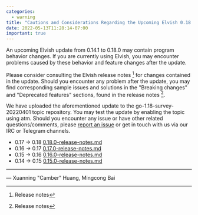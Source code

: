```yaml
---
categories:
  - warning
title: "Cautions and Considerations Regarding the Upcoming Elvish 0.18.0 Update"
date: 2022-05-13T11:28:14-07:00
important: true
---
```


An upcoming Elvish update from 0.14.1 to 0.18.0 may contain program behavior
changes. If you are currently using Elvish, you may encounter problems caused
by these behavior and feature changes after the update.

Please consider consulting the Elvish release notes [^1] for changes contained
in the update. Should you encounter any problem after the update, you may find
corresponding sample issues and solutions in the "Breaking changes" and
"Deprecated features" sections, found in the release notes [^1].

We have uploaded the aforementioned update to the go-1.18-survey-20220401 topic
repository. You may test the update by enabling the topic using atm. Should you
encounter any issue or have other related questions/comments, please
[report an issue](https://github.com/AOSC-Dev/aosc-os-abbs/issues/new?assignees=&labels=&template=bug-report.yml)
or get in touch with us via our IRC or Telegram channels.

[^1]: Release notes
- 0.17 -> 0.18 [0.18.0-release-notes.md](https://github.com/elves/elvish/blob/v0.18.0/0.18.0-release-notes.md)
- 0.16 -> 0.17 [0.17.0-release-notes.md](https://github.com/elves/elvish/blob/v0.18.0/website/blog/0.17.0-release-notes.md) 
- 0.15 -> 0.16 [0.16.0-release-notes.md](https://github.com/elves/elvish/blob/v0.18.0/website/blog/0.16.0-release-notes.md) 
- 0.14 -> 0.15 [0.15.0-release-notes.md](https://github.com/elves/elvish/blob/v0.18.0/website/blog/0.15.0-release-notes.md)

---

— Xuanning "Camber" Huang, Mingcong Bai
